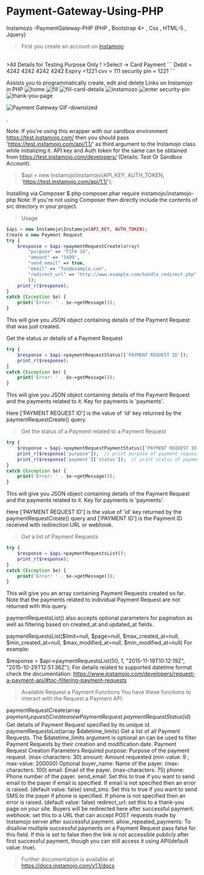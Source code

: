 # Payment-Gateway-Using-PHP
Instamozo -PaymentGateway-PHP (PHP , Bootstrap 4+ , Css , HTML-5 , Jquery)

>First you create an account on [Instamojo]('https://test.instamojo.com/')
<br>
>All Details for Testing Purpose Only !
>Select -> Card Payment
```
Debit = 4242 4242 4242 4242
Expiry =1221
cvv = 111
security pin = 1221
```

Assists you to programmatically create, edit and delete Links on Instamojo in PHP
![home](https://user-images.githubusercontent.com/45098599/79463263-3b416a00-8016-11ea-89eb-a05cc308f9a9.png)
![fill](https://user-images.githubusercontent.com/45098599/79463273-3ed4f100-8016-11ea-8770-0baf02b7534e.png)
![fill-card-details](https://user-images.githubusercontent.com/45098599/79463331-5613de80-8016-11ea-8efa-036630acdc25.png)
![instamozo](https://user-images.githubusercontent.com/45098599/79463348-5b712900-8016-11ea-95ca-6c0b38377089.png)
![enter security-pin](https://user-images.githubusercontent.com/45098599/79463372-6330cd80-8016-11ea-8c39-5049637e5dd9.png)
![thank-you-page](https://user-images.githubusercontent.com/45098599/79463383-67f58180-8016-11ea-8de0-2cfb0c7f4136.png)

![Payment Gateway GIF-downsized](https://user-images.githubusercontent.com/45098599/79464303-8a3bcf00-8017-11ea-916a-49905128caaa.gif)


.

Note: If you're using this wrapper with our sandbox environment https://test.instamojo.com/ then you should pass 'https://test.instamojo.com/api/1.1/' as third argument to the Instamojo class while initializing it. API key and Auth token for the same can be obtained from https://test.instamojo.com/developers/ (Details: Test Or Sandbox Account).

>$api = new Instamojo\Instamojo(API_KEY, AUTH_TOKEN, 'https://test.instamojo.com/api/1.1/');


Installing via Composer
$ php composer.phar require instamojo/instamojo-php
Note: If you're not using Composer then directly include the contents of src directory in your project.

>Usage
```php
$api = new Instamojo\Instamojo(API_KEY, AUTH_TOKEN);
Create a new Payment Request
try {
    $response = $api->paymentRequestCreate(array(
        "purpose" => "FIFA 16",
        "amount" => "3499",
        "send_email" => true,
        "email" => "foo@example.com",
        "redirect_url" => "http://www.example.com/handle_redirect.php"
        ));
    print_r($response);
}
catch (Exception $e) {
    print('Error: ' . $e->getMessage());
}
```
This will give you JSON object containing details of the Payment Request that was just created.

Get the status or details of a Payment Request
```php
try {
    $response = $api->paymentRequestStatus(['PAYMENT REQUEST ID']);
    print_r($response);
}
catch (Exception $e) {
    print('Error: ' . $e->getMessage());
}
```
This will give you JSON object containing details of the Payment Request and the payments related to it. Key for payments is 'payments'.

Here ['PAYMENT REQUEST ID'] is the value of 'id' key returned by the paymentRequestCreate() query.

>Get the status of a Payment related to a Payment Request
```php
try {
    $response = $api->paymentRequestPaymentStatus(['PAYMENT REQUEST ID'], ['PAYMENT ID']);
    print_r($response['purpose']);  // print purpose of payment request
    print_r($response['payment']['status']);  // print status of payment
}
catch (Exception $e) {
    print('Error: ' . $e->getMessage());
}
```

This will give you JSON object containing details of the Payment Request and the payments related to it. Key for payments is 'payments'.

Here ['PAYMENT REQUEST ID'] is the value of 'id' key returned by the paymentRequestCreate() query and ['PAYMENT ID'] is the Payment ID received with redirection URL or webhook.

>Get a list of Payment Requests
```php
try {
    $response = $api->paymentRequestsList();
    print_r($response);
}
catch (Exception $e) {
    print('Error: ' . $e->getMessage());
}
```

This will give you an array containing Payment Requests created so far. Note that the payments related to individual Payment Request are not returned with this query.

paymentRequestsList() also accepts optional parameters for pagination as well as filtering based on created_at and updated_at fields.

paymentRequestsList($limit=null, $page=null, $max_created_at=null, $min_created_at=null, $max_modified_at=null, $min_modified_at=null)
For example:

$response = $api->paymentRequestsList(50, 1, "2015-11-19T10:12:19Z", "2015-10-29T12:51:36Z");
For details related to supported datetime format check the documentation: https://www.instamojo.com/developers/request-a-payment-api/#toc-filtering-payment-requests

>Available Request a Payment Functions
>You have these functions to interact with the Request a Payment API:

paymentRequestCreate(array $payment_request) Create a new Payment Request.
paymentRequestStatus($id) Get details of Payment Request specified by its unique id.
paymentRequestsList(array $datetime_limits) Get a list of all Payment Requests. The $datetime_limits argument is optional an can be used to filter Payment Requests by their creation and modification date.
Payment Request Creation Parameters
Required
purpose: Purpose of the payment request. (max-characters: 30)
amount: Amount requested (min-value: 9 ; max-value: 200000)
Optional
buyer_name: Name of the payer. (max-characters: 100)
email: Email of the payer. (max-characters: 75)
phone: Phone number of the payer.
send_email: Set this to true if you want to send email to the payer if email is specified. If email is not specified then an error is raised. (default value: false)
send_sms: Set this to true if you want to send SMS to the payer if phone is specified. If phone is not specified then an error is raised. (default value: false)
redirect_url: set this to a thank-you page on your site. Buyers will be redirected here after successful payment.
webhook: set this to a URL that can accept POST requests made by Instamojo server after successful payment.
allow_repeated_payments: To disallow multiple successful payments on a Payment Request pass false for this field. If this is set to false then the link is not accessible publicly after first successful payment, though you can still access it using API(default value: true).

>Further documentation is available at https://docs.instamojo.com/v1.1/docs

